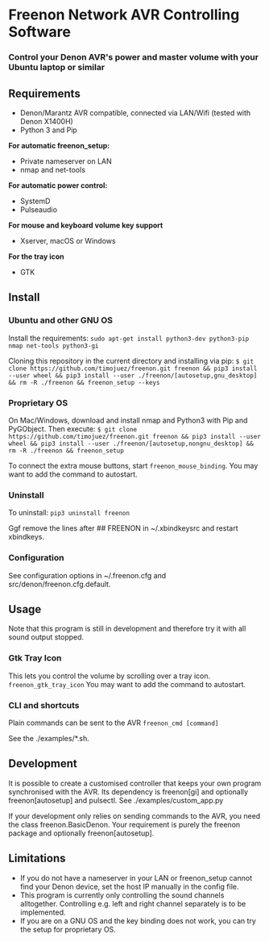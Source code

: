 # Freenon Network AVR Controlling Software
### Control your Denon AVR's power and master volume with your Ubuntu laptop or similar

## Requirements
- Denon/Marantz AVR compatible, connected via LAN/Wifi (tested with Denon X1400H)
- Python 3 and Pip

**For automatic freenon_setup:**
- Private nameserver on LAN
- nmap and net-tools

**For automatic power control:**
- SystemD
- Pulseaudio

**For mouse and keyboard volume key support**
- Xserver, macOS or Windows

**For the tray icon**
- GTK


## Install

### Ubuntu and other GNU OS
Install the requirements:
`sudo apt-get install python3-dev python3-pip nmap net-tools python3-gi`

Cloning this repository in the current directory and installing via pip:
`$ git clone https://github.com/timojuez/freenon.git freenon && pip3 install --user wheel && pip3 install --user ./freenon/[autosetup,gnu_desktop] && rm -R ./freenon && freenon_setup --keys`

### Proprietary OS
On Mac/Windows, download and install nmap and Python3 with Pip and PyGObject.
Then execute:
`$ git clone https://github.com/timojuez/freenon.git freenon && pip3 install --user wheel && pip3 install --user ./freenon/[autosetup,nongnu_desktop] && rm -R ./freenon && freenon_setup`

To connect the extra mouse buttons, start `freenon_mouse_binding`. You may want to add the command to autostart.

### Uninstall
To uninstall: `pip3 uninstall freenon`

Ggf remove the lines after ## FREENON in ~/.xbindkeysrc and restart xbindkeys.


### Configuration
See configuration options in ~/.freenon.cfg and src/denon/freenon.cfg.default.


## Usage

Note that this program is still in development and therefore try it with all sound output stopped.

### Gtk Tray Icon
This lets you control the volume by scrolling over a tray icon.
`freenon_gtk_tray_icon`
You may want to add the command to autostart.


### CLI and shortcuts
Plain commands can be sent to the AVR
`freenon_cmd [command]`

See the ./examples/*.sh.


## Development
It is possible to create a customised controller that keeps your own program synchronised with the AVR. Its dependency is freenon[gi] and optionally freenon[autosetup] and pulsectl.
See ./examples/custom_app.py

If your development only relies on sending commands to the AVR, you need the class freenon.BasicDenon. Your requirement is purely the freenon package and optionally freenon[autosetup].


## Limitations
- If you do not have a nameserver in your LAN or freenon_setup cannot find your Denon device, set the host IP manually in the config file.
- This program is currently only controlling the sound channels alltogether. Controlling e.g. left and right channel separately is to be implemented.
- If you are on a GNU OS and the key binding does not work, you can try the setup for proprietary OS.

